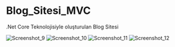 # Blog_Sitesi_MVC
.Net Core Teknolojisiyle oluşturulan Blog Sitesi



![Screenshot_9](https://user-images.githubusercontent.com/66026835/192816151-c32d5867-2b55-4764-87b4-00fa10bfe0e0.jpg)
![Screenshot_10](https://user-images.githubusercontent.com/66026835/192816156-ed9352d3-7245-4e4f-9ff3-27aa44fe7927.jpg)
![Screenshot_11](https://user-images.githubusercontent.com/66026835/192816157-df0ea51a-8f2c-4d01-8fb9-94699a37f656.jpg)
![Screenshot_12](https://user-images.githubusercontent.com/66026835/192816159-d9329329-eb34-4584-a0a8-0ff39104f411.jpg)
